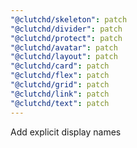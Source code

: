 ```yaml
---
"@clutchd/skeleton": patch
"@clutchd/divider": patch
"@clutchd/protect": patch
"@clutchd/avatar": patch
"@clutchd/layout": patch
"@clutchd/card": patch
"@clutchd/flex": patch
"@clutchd/grid": patch
"@clutchd/link": patch
"@clutchd/text": patch
---
```


Add explicit display names
